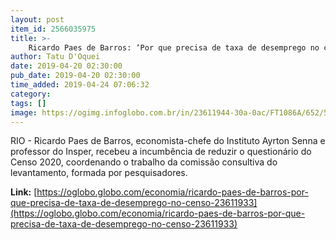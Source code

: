 ```yaml
---
layout: post
item_id: 2566035975
title: >-
    Ricardo Paes de Barros: ‘Por que precisa de taxa de desemprego no censo?’
author: Tatu D'Oquei
date: 2019-04-20 02:30:00
pub_date: 2019-04-20 02:30:00
time_added: 2019-04-24 07:06:32
category: 
tags: []
image: https://ogimg.infoglobo.com.br/in/23611944-30a-0ac/FT1086A/652/56841430_21-10-2015Editoria-BrasilLocal-SPPauta-Pingue-pongue-com-ricardo-paes-de-barros-do-insper-u.jpg
---
```


RIO - Ricardo Paes de Barros, economista-chefe do Instituto Ayrton Senna e professor do Insper, recebeu a incumbência de reduzir o questionário do Censo 2020, coordenando o trabalho da comissão consultiva do levantamento, formada por pesquisadores.

**Link:** [https://oglobo.globo.com/economia/ricardo-paes-de-barros-por-que-precisa-de-taxa-de-desemprego-no-censo-23611933](https://oglobo.globo.com/economia/ricardo-paes-de-barros-por-que-precisa-de-taxa-de-desemprego-no-censo-23611933)

